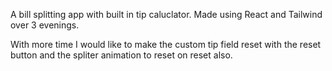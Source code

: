 A bill splitting app with built in tip caluclator. Made using React and Tailwind over 3 evenings.

With more time I would like to make the custom tip field reset with the reset button and the spliter animation to reset on reset also.
